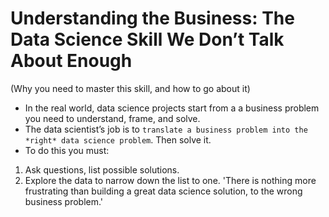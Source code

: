 # Understanding the Business: The Data Science Skill We Don’t Talk About Enough
(Why you need to master this skill, and how to go about it)
- In the real world, data science projects start from a a business problem you need to understand, frame, and solve.
- The data scientist’s job is to `translate a business problem into the *right* data science problem`. Then solve it.
- To do this you must:
1.	Ask questions, list possible solutions.
2.	Explore the data to narrow down the list to one.
'There is nothing more frustrating than building a great data science solution, to the wrong business problem.'
